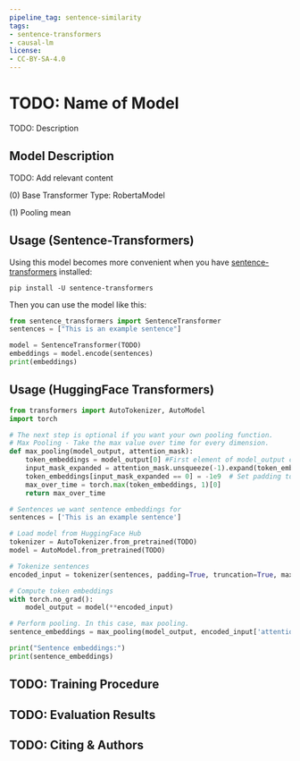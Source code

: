 ```yaml
---
pipeline_tag: sentence-similarity
tags:
- sentence-transformers
- causal-lm
license:
- CC-BY-SA-4.0
---
```


# TODO: Name of Model

TODO: Description

## Model Description
TODO: Add relevant content

(0) Base Transformer Type: RobertaModel

(1) Pooling mean


## Usage (Sentence-Transformers)

Using this model becomes more convenient when you have [sentence-transformers](https://github.com/UKPLab/sentence-transformers) installed:

```
pip install -U sentence-transformers
```

Then you can use the model like this:

```python
from sentence_transformers import SentenceTransformer
sentences = ["This is an example sentence"]

model = SentenceTransformer(TODO)
embeddings = model.encode(sentences)
print(embeddings)
```


## Usage (HuggingFace Transformers)

```python
from transformers import AutoTokenizer, AutoModel
import torch

# The next step is optional if you want your own pooling function.
# Max Pooling - Take the max value over time for every dimension. 
def max_pooling(model_output, attention_mask):
    token_embeddings = model_output[0] #First element of model_output contains all token embeddings
    input_mask_expanded = attention_mask.unsqueeze(-1).expand(token_embeddings.size()).float()
    token_embeddings[input_mask_expanded == 0] = -1e9  # Set padding tokens to large negative value
    max_over_time = torch.max(token_embeddings, 1)[0]
    return max_over_time

# Sentences we want sentence embeddings for
sentences = ['This is an example sentence']

# Load model from HuggingFace Hub
tokenizer = AutoTokenizer.from_pretrained(TODO)
model = AutoModel.from_pretrained(TODO)

# Tokenize sentences
encoded_input = tokenizer(sentences, padding=True, truncation=True, max_length=128, return_tensors='pt'))

# Compute token embeddings
with torch.no_grad():
    model_output = model(**encoded_input)

# Perform pooling. In this case, max pooling.
sentence_embeddings = max_pooling(model_output, encoded_input['attention_mask'])

print("Sentence embeddings:")
print(sentence_embeddings)
```



## TODO: Training Procedure

## TODO: Evaluation Results

## TODO: Citing & Authors
